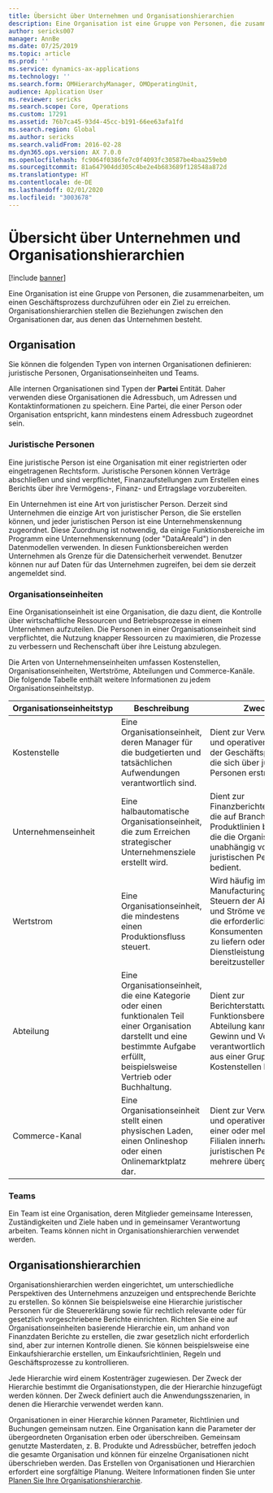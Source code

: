 ```yaml
---
title: Übersicht über Unternehmen und Organisationshierarchien
description: Eine Organisation ist eine Gruppe von Personen, die zusammenarbeiten, um einen Geschäftsprozess durchzuführen oder ein Ziel zu erreichen. Organisationshierarchien stellen die Beziehungen zwischen den Organisationen dar, aus denen das Unternehmen besteht.
author: sericks007
manager: AnnBe
ms.date: 07/25/2019
ms.topic: article
ms.prod: ''
ms.service: dynamics-ax-applications
ms.technology: ''
ms.search.form: OMHierarchyManager, OMOperatingUnit,
audience: Application User
ms.reviewer: sericks
ms.search.scope: Core, Operations
ms.custom: 17291
ms.assetid: 76b7ca45-93d4-45cc-b191-66ee63afa1fd
ms.search.region: Global
ms.author: sericks
ms.search.validFrom: 2016-02-28
ms.dyn365.ops.version: AX 7.0.0
ms.openlocfilehash: fc9064f0386fe7c0f4093fc30587be4baa259eb0
ms.sourcegitcommit: 81a647904dd305c4be2e4b683689f128548a872d
ms.translationtype: HT
ms.contentlocale: de-DE
ms.lasthandoff: 02/01/2020
ms.locfileid: "3003678"
---
```

# <a name="organizations-and-organizational-hierarchies-overview"></a>Übersicht über Unternehmen und Organisationshierarchien

[!include [banner](../includes/banner.md)]

Eine Organisation ist eine Gruppe von Personen, die zusammenarbeiten, um einen Geschäftsprozess durchzuführen oder ein Ziel zu erreichen. Organisationshierarchien stellen die Beziehungen zwischen den Organisationen dar, aus denen das Unternehmen besteht.

## <a name="organizations"></a>Organisation

Sie können die folgenden Typen von internen Organisationen definieren: juristische Personen, Organisationseinheiten und Teams.

Alle internen Organisationen sind Typen der **Partei** Entität. Daher verwenden diese Organisationen die Adressbuch, um Adressen und Kontaktinformationen zu speichern. Eine Partei, die einer Person oder Organisation entspricht, kann mindestens einem Adressbuch zugeordnet sein.

### <a name="legal-entities"></a>Juristische Personen

Eine juristische Person ist eine Organisation mit einer registrierten oder eingetragenen Rechtsform. Juristische Personen können Verträge abschließen und sind verpflichtet, Finanzaufstellungen zum Erstellen eines Berichts über ihre Vermögens-, Finanz- und Ertragslage vorzubereiten.

Ein Unternehmen ist eine Art von juristischer Person. Derzeit sind Unternehmen die einzige Art von juristischer Person, die Sie erstellen können, und jeder juristischen Person ist eine Unternehmenskennung zugeordnet. Diese Zuordnung ist notwendig, da einige Funktionsbereiche im Programm eine Unternehmenskennung (oder "DataAreaId") in den Datenmodellen verwenden. In diesen Funktionsbereichen werden Unternehmen als Grenze für die Datensicherheit verwendet. Benutzer können nur auf Daten für das Unternehmen zugreifen, bei dem sie derzeit angemeldet sind.

### <a name="operating-units"></a>Organisationseinheiten

Eine Organisationseinheit ist eine Organisation, die dazu dient, die Kontrolle über wirtschaftliche Ressourcen und Betriebsprozesse in einem Unternehmen aufzuteilen. Die Personen in einer Organisationseinheit sind verpflichtet, die Nutzung knapper Ressourcen zu maximieren, die Prozesse zu verbessern und Rechenschaft über ihre Leistung abzulegen.

Die Arten von Unternehmenseinheiten umfassen Kostenstellen, Organisationseinheiten, Wertströme, Abteilungen und Commerce-Kanäle. Die folgende Tabelle enthält weitere Informationen zu jedem Organisationseinheitstyp.

| Organisationseinheitstyp | Beschreibung | Zweck |
|---------------------|-------------|---------|
| Kostenstelle         | Eine Organisationseinheit, deren Manager für die budgetierten und tatsächlichen Aufwendungen verantwortlich sind. | Dient zur Verwaltung und operativen Kontrolle der Geschäftsprozesse, die sich über juristische Personen erstrecken. |
| Unternehmenseinheit       | Eine halbautomatische Organisationseinheit, die zum Erreichen strategischer Unternehmensziele erstellt wird. | Dient zur Finanzberichterstattung, die auf Branchen oder Produktlinien basiert, die die Organisation unabhängig von juristischen Personen bedient. |
| Wertstrom        | Eine Organisationseinheit, die mindestens einen Produktionsfluss steuert. | Wird häufig im Lean Manufacturing zum Steuern der Aktivitäten und Ströme verwendet, die erforderlich sind, um Konsumenten Produkte zu liefern oder Dienstleistungen bereitzustellen. |
| Abteilung          | Eine Organisationseinheit, die eine Kategorie oder einen funktionalen Teil einer Organisation darstellt und eine bestimmte Aufgabe erfüllt, beispielsweise Vertrieb oder Buchhaltung. | Dient zur Berichterstattung für Funktionsbereiche. Eine Abteilung kann für Gewinn und Verlust verantwortlich sein und aus einer Gruppe von Kostenstellen bestehen. |
| Commerce-Kanal      | Eine Organisationseinheit stellt einen physischen Laden, einen Onlineshop oder einen Onlinemarktplatz dar. | Dient zur Verwaltung und operativen Kontrolle einer oder mehreren Filialen innerhalb der juristischen Person oder mehrere übergreifend. |

### <a name="teams"></a>Teams

Ein Team ist eine Organisation, deren Mitglieder gemeinsame Interessen, Zuständigkeiten und Ziele haben und in gemeinsamer Verantwortung arbeiten. Teams können nicht in Organisationshierarchien verwendet werden.

## <a name="organizational-hierarchies"></a>Organisationshierarchien

Organisationshierarchien werden eingerichtet, um unterschiedliche Perspektiven des Unternehmens anzuzeigen und entsprechende Berichte zu erstellen. So können Sie beispielsweise eine Hierarchie juristischer Personen für die Steuererklärung sowie für rechtlich relevante oder für gesetzlich vorgeschriebene Berichte einrichten. Richten Sie eine auf Organisationseinheiten basierende Hierarchie ein, um anhand von Finanzdaten Berichte zu erstellen, die zwar gesetzlich nicht erforderlich sind, aber zur internen Kontrolle dienen. Sie können beispielsweise eine Einkaufshierarchie erstellen, um Einkaufsrichtlinien, Regeln und Geschäftsprozesse zu kontrollieren.

Jede Hierarchie wird einem Kostenträger zugewiesen. Der Zweck der Hierarchie bestimmt die Organisationstypen, die der Hierarchie hinzugefügt werden können. Der Zweck definiert auch die Anwendungsszenarien, in denen die Hierarchie verwendet werden kann.

Organisationen in einer Hierarchie können Parameter, Richtlinien und Buchungen gemeinsam nutzen. Eine Organisation kann die Parameter der übergeordneten Organisation erben oder überschreiben. Gemeinsam genutzte Masterdaten, z. B. Produkte und Adressbücher, betreffen jedoch die gesamte Organisation und können für einzelne Organisationen nicht überschrieben werden. Das Erstellen von Organisationen und Hierarchien erfordert eine sorgfältige Planung. Weitere Informationen finden Sie unter [Planen Sie Ihre Organisationshierarchie](plan-organizational-hierarchy.md).
